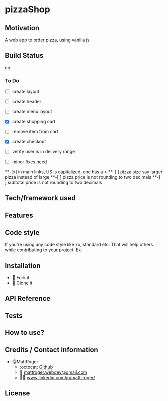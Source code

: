 # pizzaShop

## Motivation
A web app to order pizza, using vanilla js
## Build Status
no
 ### To Do
 -[ ] create layout

 -[ ] create header

 -[ ] create menu layout

 -[x] create shopping cart

 -[ ] remove item from cart

 -[x] create checkout
 
 -[ ] verify user is in delivery range

 -[ ] minor fixes need

 **-[x] in main links, US is capitalized, one has a >
 **-[ ] pizza size say larger pizza instead of large
 **-[ ] pizza price is not rounding to two decimals
 **-[ ] subtotal price is not rounding to two decimals

## Tech/framework used

## Features

## Code style
If you're using any code style like xo, standard etc. That will help others while contributing to your project. Ex


## Installation
* :trident: Fork it
* :sheep: Clone it


## API Reference

## Tests

## How to use?


## Credits / Contact information
* @MattRoger 
  * :octocat: [Github](https://mattroger.github.io)
  * :e-mail: mattroger.webdev@gmail.com
  * :man_office_worker: www.linkedin.com/in/matt-roger/


## License

